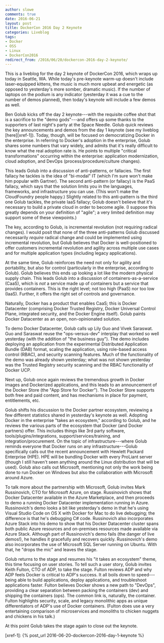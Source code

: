 ```yaml
---
author: slowe
comments: true
date: 2016-06-21
layout: post
title: DockerCon 2016 Day 2 Keynote
categories: Liveblog
tags:
- Docker
- OSS
- Linux
- DockerCon2016
redirect_from: /2016/06/20/dockercon-2016-day-2-keynote/
---
```


This is a liveblog for the day 2 keynote of DockerCon 2016, which wraps up today in Seattle, WA. While today's pre-keynote warm-up doesn't include laser-equipped kittens, the music is much more upbeat and energetic (as opposed to yesterday's more somber, dramatic music). If the number of laptops on the podium is any indicator (yesterday it was a cue to the number of demos planned), then today's keynote will include a few demos as well.

Ben Golub kicks off the day 2 keynote---with the requisite coffee shot that is a sacrifice to the "demo gods"---and offers up some thanks to the supporters of last night's party at the Space Needle. Golub quick reviews the key announcements and demos from the day 1 keynote (see my liveblog [here][xref-1]). Today, though, will be focused on democratizing Docker in the enterprise. In referring to Docker's adoption in the enterprise, Golub shares some numbers that vary widely, and admits that it's really difficult to know what the real adoption rate is. He points to multiple "critical transformations" occurring within the enterprise: application modernization, cloud adoption, and DevOps (process/procedure/culture changes).

This leads Golub into a discussion of anti-patterns, or fallacies. The first fallacy he tackles is the idea of "bi-modal" IT (which I'm sure won't make him popular with Gartner). The second anti-pattern (or fallacy) is the PaaS fallacy, which says that the solution limits you in the languages, frameworks, and infrastructure you can use. (This won't make the CloudFoundry people happy.) Slightly related to this anti-pattern is the third one Golub tackles, the private IaaS fallacy; Golub doesn't believe that it's necessary to build a private cloud in order to become agile. (I suppose this greatly depends on your definition of "agile"; a very limited definition may support some of these viewpoints.)

The key, according to Golub, is incremental revolution (not requiring radical changes). I would posit that none of the three anti-patterns Golub discussed necessarily _require_ radical change and could be implemented using incremental revolution, but Golub believes that Docker is well-positioned to offer customers incremental revolution and agility across multiple use cases and for multiple application types (including legacy applications).

At the same time, Golub reinforces the need not only for agility and portability, but also for control (particularly in the enterprise, according to Golub). Golub believes this ends up looking a lot like the modern physical supply chain. This leads Golub into a discussion of containers-as-a-service (CaaS), which is _not_ a service made up of containers but a service that provides containers. This is the right level; not too high (PaaS) nor too low (IaaS). Further, it offers the right set of controls and governance.

Naturally, Docker has a product that enables CaaS; this is Docker Datacenter (comprising Docker Trusted Registry, Docker Universal Control Plane, integrated security, and the Docker Engine itself). Golub paints Docker Datacenter as an open, non-opinionated solution.

To demo Docker Datacenter, Golub calls up Lily Guo and Vivek Saraswat. Guo and Saraswat reuse the "ops-versus-dev" interplay that worked so well yesterday (with the addition of "the business guy"). The demo includes deploying an application from the experimental Distributed Application Bundle (DAB) format, scaling the application, using role-based access control (RBAC), and security scanning features. Much of the functionality of the demo was already shown yesterday; what was not shown yesterday was the Trusted Registry security scanning and the RBAC functionality of Docker UCP.

Next up, Golub once again reviews the tremendous growth in Docker images and Dockerized applications, and this leads to an announcement of the Docker Store (the "App Store for Docker"). The Docker Store supports both free and paid content, and has mechanisms in place for payment, entitlements, etc.

Golub shifts his discussion to the Docker partner ecosystem, reviewing a few different statistics shared in yesterday's keynote as well. Adopting Docker in the enterprise "takes an ecosystem," according to Golub, and he reviews the various parts of the ecosystem that Docker (and Docker partners) offer. This includes things like 3rd party software, tools/plugins/integrations, support/services/training, and integration/procurement. On the topic of infrastructure---where Golub reminds everyone that Docker runs on any infrastructure---Golub specifically calls out the recent announcement with Hewlett Packard Enterprise (HPE). HPE will be bundling Docker with every ProLiant server (though I still haven't seen anything around the Linux distribution that will be used). Golub also calls out Microsoft, mentioning not only the work being done to run Docker on Windows but also the collaboration with Microsoft around Azure.

To talk more about the partnership with Microsoft, Golub invites Mark Russinovich, CTO for Microsoft Azure, on stage. Russinovich shows that Docker Datacenter available in the Azure Marketplace, and then proceeds to demo a running Docker Datacenter implementation running in Azure. Russinovich's demo looks a bit like yesterday's demo in that he's using Visual Studio Code on OS X with Docker for Mac to do live debugging; the difference is that he's debugging C# code. Russinovich also incorporates Azure Stack into his demo to show that his Docker Datacenter cluster spans both public Azure resources and on-premises resources made available via Azure Stack. Although part of Russinovich's demo fails (the danger of live demos!), he handles it gracefully and recovers quickly. Russinovich's demo also incorporates the use of Microsoft SQL Server running on Ubuntu. With that, he "drops the mic" and leaves the stage.

Golub returns to the stage and resumes his "it takes an ecosystem" theme, this time focusing on user stories. To tell such a user story, Golub invites Keith Fulton, CTO of ADP, to take the stage. Fulton reviews ADP and why ADP feels Docker is critical to ADP's success. It all boils down to speed---being able to build applications, deploy applications, and troubleshoot applications faster. Fulton believes Docker shows a new path to "DevOps", providing a clear separation between packing the containers (dev) and shipping the containers (ops). The common link is, naturally, the container. Fulton highlights security, scale, and legacy monolithic apps as unique differentiators of ADP's use of Docker containers. (Fulton does use a very entertaining comparison of microservices and monoliths to chicken nuggets and chickens in his talk.)

At this point Golub takes the stage again to close out the keynote.


[xref-1]: {% post_url 2016-06-20-dockercon-2016-day-1-keynote %}